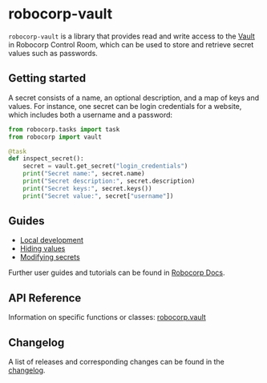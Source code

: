 # robocorp-vault

`robocorp-vault` is a library that provides read and write access to the
[Vault](https://robocorp.com/docs/development-guide/variables-and-secrets/vault)
in Robocorp Control Room, which can be used to store and retrieve secret values such as passwords.

## Getting started

A secret consists of a name, an optional description, and a map of
keys and values. For instance, one secret can be login credentials for a website,
which includes both a username and a password:

```python
from robocorp.tasks import task
from robocorp import vault

@task
def inspect_secret():
    secret = vault.get_secret("login_credentials")
    print("Secret name:", secret.name)
    print("Secret description:", secret.description)
    print("Secret keys:", secret.keys())
    print("Secret value:", secret["username"])
```

## Guides

- [Local development](https://github.com/robocorp/robo/blob/master/vault/docs/guides/00-local-development.md)
- [Hiding values](https://github.com/robocorp/robo/blob/master/vault/docs/guides/01-hiding-values.md)
- [Modifying secrets](https://github.com/robocorp/robo/blob/master/vault/docs/guides/02-modifying-secrets.md)

Further user guides and tutorials can be found in [Robocorp Docs](https://robocorp.com/docs).

## API Reference

Information on specific functions or classes: [robocorp.vault](https://github.com/robocorp/robo/blob/master/vault/docs/api/robocorp.vault.md)

## Changelog

A list of releases and corresponding changes can be found in the [changelog](https://github.com/robocorp/robo/blob/master/vault/docs/CHANGELOG.md).
